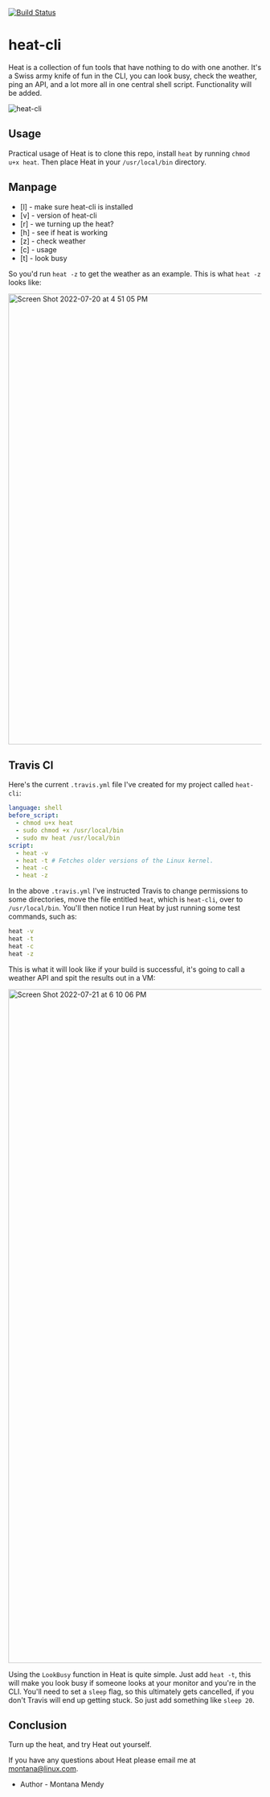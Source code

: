 [![Build Status](https://app.travis-ci.com/Montana/heat-cli.svg?branch=master)](https://app.travis-ci.com/Montana/heat-cli)

# heat-cli

Heat is a collection of fun tools that have nothing to do with one another. It's a Swiss army knife of fun in the CLI, you can look busy, check the weather, ping an API, and a lot more all in one central shell script. Functionality will be added.

![heat-cli](https://user-images.githubusercontent.com/20936398/180102810-9eedbee0-aa9e-4840-9a61-c0e2c05cb7da.png)

## Usage

Practical usage of Heat is to clone this repo, install `heat` by running `chmod u+x heat`. Then place Heat in your `/usr/local/bin` directory. 

## Manpage

- [l] - make sure heat-cli is installed
- [v] - version of heat-cli
- [r] - we turning up the heat?
- [h] - see if heat is working
- [z] - check weather 
- [c] - usage
- [t] - look busy 

So you'd run `heat -z` to get the weather as an example. This is what `heat -z` looks like: 

<img width="895" alt="Screen Shot 2022-07-20 at 4 51 05 PM" src="https://user-images.githubusercontent.com/20936398/180101609-85896117-d40b-43a9-bf37-640154c628eb.png">

## Travis CI

Here's the current `.travis.yml` file I've created for my project called `heat-cli`: 

```yaml
language: shell 
before_script: 
  - chmod u+x heat 
  - sudo chmod +x /usr/local/bin
  - sudo mv heat /usr/local/bin
script: 
  - heat -v 
  - heat -t # Fetches older versions of the Linux kernel.
  - heat -c 
  - heat -z
```

In the above `.travis.yml` I've instructed Travis to change permissions to some directories, move the file entitled `heat`, which is `heat-cli`, over to `/usr/local/bin`. You'll then notice I run Heat by just running some test commands, such as: 

```bash
heat -v 
heat -t
heat -c 
heat -z
```

This is what it will look like if your build is successful, it's going to call a weather API and spit the results out in a VM:

<img width="1338" alt="Screen Shot 2022-07-21 at 6 10 06 PM" src="https://user-images.githubusercontent.com/20936398/180340384-43a7a7da-49f7-4fad-afb6-15b9eab5f992.png">

Using the `LookBusy` function in Heat is quite simple. Just add `heat -t`, this will make you look busy if someone looks at your monitor and you're in the CLI. You'll need to set a `sleep` flag, so this ultimately gets cancelled, if you don't Travis will end up getting stuck. So just add something like `sleep 20`. 

## Conclusion 

Turn up the heat, and try Heat out yourself.

If you have any questions about Heat please email me at [montana@linux.com](mailto:montana@linux.com).

* Author - Montana Mendy
